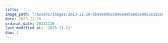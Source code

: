 ```yaml
---
title: ''
image_path: "/assets/images/2023-11-20-bb99a90b91b06ee9ba98569065e18266.jpeg"
date: 2023-11-20
ordinal_date: 20231120
last_modified_at: '2023-11-21'
dow: 1
---
```


